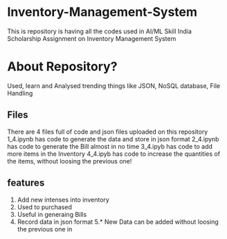 # Inventory-Management-System
This is repository is having all the codes used in AI/ML Skill India Scholarship Assignment on Inventory Management System

# About Repository?
Used, learn and Analysed trending things like JSON, NoSQL database, File Handling

## Files
There are 4 files full of code and json files uploaded on this repository 
1_4.ipynb  has code to generate the data and store in json format
2_4.ipynb  has code to generate the Bill almost in no time
3_4.ipyb   has code to add more items in the Inventory
4_4.ipyb   has code to increase the quantities of the items, without loosing the previous one! 

## features
1. Add new intenses into inventory
2. Used to purchased
3. Useful in generaing Bills
4. Record data in json format 
5.* New Data can be added without loosing the previous one in 
